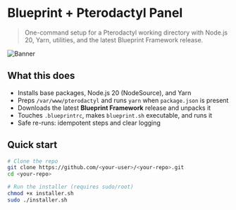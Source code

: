 # Blueprint + Pterodactyl Panel

> One-command setup for a Pterodactyl working directory with Node.js 20, Yarn, utilities, and the latest Blueprint Framework release.

![Banner](banner.png)

## What this does
- Installs base packages, Node.js 20 (NodeSource), and Yarn  
- Preps `/var/www/pterodactyl` and runs `yarn` when `package.json` is present  
- Downloads the latest **Blueprint Framework** release and unpacks it  
- Touches `.blueprintrc`, makes `blueprint.sh` executable, and runs it  
- Safe re-runs: idempotent steps and clear logging

## Quick start
```bash
# Clone the repo
git clone https://github.com/<your-user>/<your-repo>.git
cd <your-repo>

# Run the installer (requires sudo/root)
chmod +x installer.sh
sudo ./installer.sh
